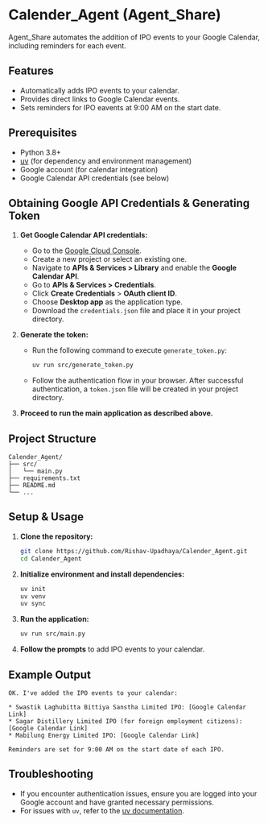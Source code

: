 # Calender_Agent (Agent_Share)

Agent_Share automates the addition of IPO events to your Google Calendar, including reminders for each event.

## Features

- Automatically adds IPO events to your calendar.
- Provides direct links to Google Calendar events.
- Sets reminders for IPO eavents at 9:00 AM on the start date.

## Prerequisites

- Python 3.8+
- [uv](https://github.com/astral-sh/uv) (for dependency and environment management)
- Google account (for calendar integration)
- Google Calendar API credentials (see below)

## Obtaining Google API Credentials & Generating Token

1. **Get Google Calendar API credentials:**
   - Go to the [Google Cloud Console](https://console.cloud.google.com/).
   - Create a new project or select an existing one.
   - Navigate to **APIs & Services > Library** and enable the **Google Calendar API**.
   - Go to **APIs & Services > Credentials**.
   - Click **Create Credentials** > **OAuth client ID**.
   - Choose **Desktop app** as the application type.
   - Download the `credentials.json` file and place it in your project directory.

2. **Generate the token:**
   - Run the following command to execute `generate_token.py`:
     ```bash
     uv run src/generate_token.py
     ```
   - Follow the authentication flow in your browser. After successful authentication, a `token.json` file will be created in your project directory.

3. **Proceed to run the main application as described above.**

## Project Structure

```
Calender_Agent/
├── src/
│   └── main.py
├── requirements.txt
├── README.md
└── ...
```

## Setup & Usage

1. **Clone the repository:**
   ```bash
   git clone https://github.com/Rishav-Upadhaya/Calender_Agent.git
   cd Calender_Agent
   ```

2. **Initialize environment and install dependencies:**
   ```bash
   uv init
   uv venv
   uv sync
   ```

3. **Run the application:**
   ```bash
   uv run src/main.py
   ```

4. **Follow the prompts** to add IPO events to your calendar.

## Example Output

```
OK. I've added the IPO events to your calendar:

* Swastik Laghubitta Bittiya Sanstha Limited IPO: [Google Calendar Link]
* Sagar Distillery Limited IPO (for foreign employment citizens): [Google Calendar Link]
* Mabilung Energy Limited IPO: [Google Calendar Link]

Reminders are set for 9:00 AM on the start date of each IPO.
```

## Troubleshooting

- If you encounter authentication issues, ensure you are logged into your Google account and have granted necessary permissions.
- For issues with `uv`, refer to the [uv documentation](https://github.com/astral-sh/uv).
